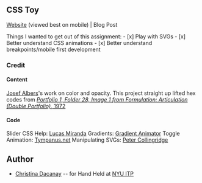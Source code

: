 ## CSS Toy

[Website](https://c-dacanay.github.io/hand-held/css-toy/) (viewed best on mobile) | Blog Post

Things I wanted to get out of this assignment: - [x] Play with SVGs - [x] Better understand CSS animations - [x] Better understand breakpoints/mobile first development

### Credit

#### Content

[Josef Albers](https://en.wikipedia.org/wiki/Josef_Albers)'s work on color and opacity. This project straight up lifted hex codes from [_Portfolio 1, Folder 28, Image 1 from Formulation: Articulation (Double Portfolio)_, 1972](https://www.artspace.com/josef_albers/portfolio-1-folder-28-image-1-from-formulation-articulation-double-portfolio)

#### Code

Slider CSS Help: [Lucas Miranda](https://codepen.io/lucas-miranda-the-encoder/pen/OJLBWYd)
Gradients: [Gradient Animator](https://www.gradient-animator.com/)
Toggle Animation: [Tympanus.net](https://tympanus.net/codrops/css_reference/animation-play-state/)
Manipulating SVGs: [Peter Collingridge](http://www.petercollingridge.co.uk/tutorials/svg/interactive/javascript/)

## Author

- [Christina Dacanay](http://cdacanay.com/) -- for Hand Held at [NYU ITP](https://itp.nyu.edu)
